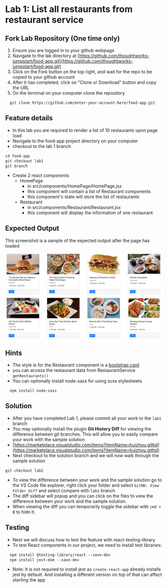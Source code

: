 # Lab 1: List all restaurants from restaurant service

## Fork Lab Repository \(One time only\)

1. Ensure you are logged in to your github webpage
2. Navigate to the lab directory at [https://github.com/thoughtworks-jumpstart/food-app.git](https://github.com/thoughtworks-jumpstart/food-app.git)
3. Click on the Fork button on the top right, and wait for the repo to be copied to your github account
4. After it has completed, click on "Clone or Download" button and copy the URL
5. On the terminal on your computer clone the repository

```text
  git clone https://github.com/enter-your-account-here/food-app.git
```

## Feature details

* In this lab you are required to render a list of 10 restaurants upon page load
* Navigate to the food-app project directory on your computer
* checkout to the lab 1 branch

```text
cd food-app
git checkout lab1
git branch
```

* Create 2 react components
  * HomePage
    * in src/components/HomePage/HomePage.jsx
    * this component will contain a list of Restaurant components
    * this component's state will store the list of restaurants
  * Restaurant
    * in src/components/Restaurant/Restaurant.jsx
    * this component will display the information of one restaurant

## Expected Output

This screenshot is a sample of the expected output after the page has loaded

![Restaurants listing](../../../.gitbook/assets/lab1-output%20%281%29.png)

## Hints

* The style is for the Restaurant component is a [bootstrap card](https://getbootstrap.com/docs/4.1/components/card/)
* you can access the restaurant data from RestaurantService `getRestaurants()`
* You can optionally install node-sass for using scss stylesheets

```text
  npm install node-sass
```

## Solution

* After you have completed Lab 1, please commit all your work to the `lab1` branch
* You may optionally install the plugin **Git History Diff** for viewing the difference between git branches. This will allow you to easily compare your work with the sample solution
* [https://marketplace.visualstudio.com/items?itemName=huizhou.githd](https://marketplace.visualstudio.com/items?itemName=huizhou.githd)
* Next checkout to the solution branch and we will now walk through the sample solution

```text
git checkout lab2
```

* To view the difference between your work and the sample solution go to the VS Code file explorer, right click your folder and select `GitHD: View Folder Diff` and select compare with `lab1` branch
* The diff sidebar will popup and you can click on the files to view the difference between your work and the sample solution.
* When viewing the diff you can temporarily toggle the sidebar with `cmd + B` to hide it.

## Testing

* Next we will discuss how to test the feature with react-testing-library
* To test React components in our project, we need to install test libraries:

```text
  npm install @testing-library/react --save-dev
  npm install jest-dom --save-dev
```

* Note: It is not required to install jest as `create-react-app` already installs jest by default. And installing a different version on top of that can affect starting the app

